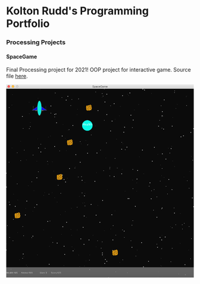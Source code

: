 # Kolton Rudd's Programming Portfolio

### Processing Projects

#### SpaceGame
Final Processing project for 2021! OOP project for interactive game. Source file [here](https://github.com/Kolton11/programmingPortfolio2021A1/tree/gh-pages/src/SpaceGame). 

![SpaceGame](https://github.com/Kolton11/programmingPortfolio2021A1/blob/gh-pages/images/SpaceGame2.png?raw=true)
